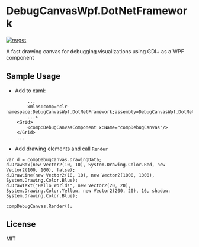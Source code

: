 # DebugCanvasWpf.DotNetFramework

[![nuget](https://img.shields.io/nuget/v/DebugCanvasWpf.DotNetFramework.svg)](https://www.nuget.org/packages/DebugCanvasWpf.DotNetFramework/)

A fast drawing canvas for debugging visualizations using GDI+ as a WPF component

## Sample Usage

- Add to xaml:

```
		...
        xmlns:comp="clr-namespace:DebugCanvasWpf.DotNetFramework;assembly=DebugCanvasWpf.DotNetFramework"
		...>
    <Grid>
        <comp:DebugCanvasComponent x:Name="compDebugCanvas"/>
    </Grid>
	...
```

- Add drawing elements and call `Render`

```
var d = compDebugCanvas.DrawingData;
d.DrawBox(new Vector2(10, 10), System.Drawing.Color.Red, new Vector2(100, 100), false);
d.DrawLine(new Vector2(10, 10), new Vector2(1000, 1000), System.Drawing.Color.Blue);
d.DrawText("Hello World!", new Vector2(20, 20), System.Drawing.Color.Yellow, new Vector2(200, 20), 16, shadow: System.Drawing.Color.Blue);

compDebugCanvas.Render();
```

## License

MIT